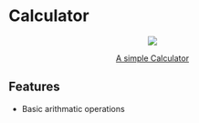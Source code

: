 # Calculator

<p align="center">
  <img src="https://user-images.githubusercontent.com/81075927/147386147-419a9485-bc8d-436e-b729-eb7a6e416b4a.png">
</p>




<p align="center">
  <a href="https://calculatorwithme.netlify.app/" target="_blank">A simple Calculator</a>
</p>

## Features
- Basic arithmatic operations
